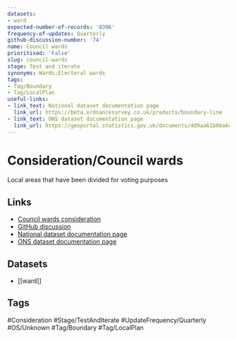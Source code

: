 ```yaml
---
datasets:
- ward
expected-number-of-records: '8396'
frequency-of-updates: Quarterly
github-discussion-number: '74'
name: Council wards
prioritised: 'False'
slug: council-wards
stage: Test and iterate
synonyms: Wards;Electoral wards
tags:
- Tag/Boundary
- Tag/LocalPlan
useful-links:
- link_text: National dataset documentation page
  link_url: https://beta.ordnancesurvey.co.uk/products/boundary-line
- link_text: ONS dataset documentation page
  link_url: https://geoportal.statistics.gov.uk/documents/4d9aa61b06a64ec1b7cc4aecbcfbb7a9/about
---
```


# Consideration/Council wards

Local areas that have been divided for voting purposes

## Links

* [Council wards consideration](https://design.planning.data.gov.uk/planning-consideration/council-wards)
* [GitHub discussion](https://github.com/digital-land/data-standards-backlog/discussions/74)
* [National dataset documentation page](https://beta.ordnancesurvey.co.uk/products/boundary-line)
* [ONS dataset documentation page](https://geoportal.statistics.gov.uk/documents/4d9aa61b06a64ec1b7cc4aecbcfbb7a9/about)

## Datasets

* [[ward]]

## Tags

#Consideration #Stage/TestAndIterate #UpdateFrequency/Quarterly #OS/Unknown #Tag/Boundary #Tag/LocalPlan